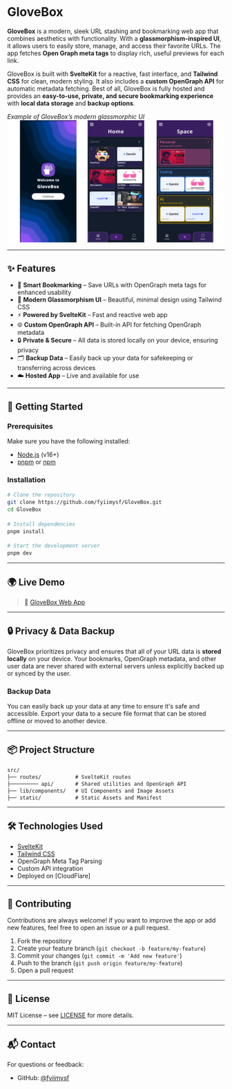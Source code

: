 
# GloveBox

**GloveBox** is a modern, sleek URL stashing and bookmarking web app that combines aesthetics with functionality. With a **glassmorphism-inspired UI**, it allows users to easily store, manage, and access their favorite URLs. The app fetches **Open Graph meta tags** to display rich, useful previews for each link.

GloveBox is built with **SvelteKit** for a reactive, fast interface, and **Tailwind CSS** for clean, modern styling. It also includes a **custom OpenGraph API** for automatic metadata fetching. Best of all, GloveBox is fully hosted and provides an **easy-to-use, private, and secure bookmarking experience** with **local data storage** and **backup options**.

*Example of GloveBox’s modern glassmorphic UI*
![screenshot-placeholder](https://github.com/fyiimysf/GloveBox/blob/main/static/screenshots/GloveBox_ss.png)

---

## ✨ Features

* 🔖 **Smart Bookmarking** – Save URLs with OpenGraph meta tags for enhanced usability
* 💎 **Modern Glassmorphism UI** – Beautiful, minimal design using Tailwind CSS
* ⚡ **Powered by SvelteKit** – Fast and reactive web app
* 🌐 **Custom OpenGraph API** – Built-in API for fetching OpenGraph metadata
* 🔒 **Private & Secure** – All data is stored locally on your device, ensuring privacy
* 🗂️ **Backup Data** – Easily back up your data for safekeeping or transferring across devices
* ☁️ **Hosted App** – Live and available for use

---

## 🚀 Getting Started

### Prerequisites

Make sure you have the following installed:

* [Node.js](https://nodejs.org/) (v16+)
* [pnpm](https://pnpm.io/) or [npm](https://www.npmjs.com/)

### Installation

```bash
# Clone the repository
git clone https://github.com/fyiimysf/GloveBox.git
cd GloveBox

# Install dependencies
pnpm install

# Start the development server
pnpm dev
```

---

## 🌍 Live Demo

> 🔗 [GloveBox Web App](https://glovebox.appmy.workers.dev)

---

## 🔒 Privacy & Data Backup

GloveBox prioritizes privacy and ensures that all of your URL data is **stored locally** on your device. Your bookmarks, OpenGraph metadata, and other user data are never shared with external servers unless explicitly backed up or synced by the user.

### Backup Data

You can easily back up your data at any time to ensure it's safe and accessible. Export your data to a secure file format that can be stored offline or moved to another device.

---

## 📦 Project Structure

```
src/
├── routes/           # SvelteKit routes
├───────── api/       # Shared utilities and OpenGraph API
├── lib/components/   # UI Components and Image Assets
├── static/           # Static Assets and Manifest
```

---

## 🛠️ Technologies Used

* [SvelteKit](https://kit.svelte.dev/)
* [Tailwind CSS](https://tailwindcss.com/)
* OpenGraph Meta Tag Parsing
* Custom API integration
* Deployed on \[CloudFlare]

---

## 🤝 Contributing

Contributions are always welcome! If you want to improve the app or add new features, feel free to open an issue or a pull request.

1. Fork the repository
2. Create your feature branch (`git checkout -b feature/my-feature`)
3. Commit your changes (`git commit -m 'Add new feature'`)
4. Push to the branch (`git push origin feature/my-feature`)
5. Open a pull request

---

## 📄 License

MIT License – see [LICENSE](./LICENSE) for more details.

---

## 📬 Contact

For questions or feedback:

* GitHub: [@fyiimysf](https://github.com/fyiimysf)
